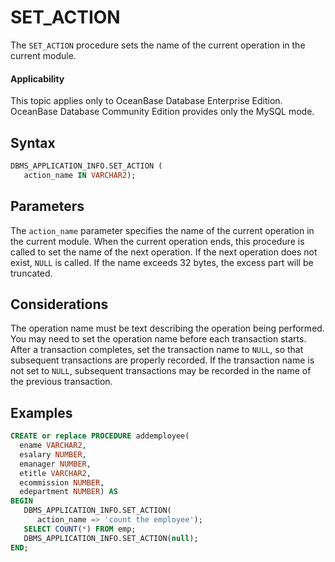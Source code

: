 # SET_ACTION

The `SET_ACTION` procedure sets the name of the current operation in the current module.

  <main id="notice" >
    <h4>Applicability</h4>
    <p>This topic applies only to OceanBase Database Enterprise Edition. OceanBase Database Community Edition provides only the MySQL mode. </p>
  </main>

## Syntax

```sql
DBMS_APPLICATION_INFO.SET_ACTION (
   action_name IN VARCHAR2);
```


## Parameters

The `action_name` parameter specifies the name of the current operation in the current module. When the current operation ends, this procedure is called to set the name of the next operation. If the next operation does not exist, `NULL` is called. If the name exceeds 32 bytes, the excess part will be truncated.

## Considerations

The operation name must be text describing the operation being performed. You may need to set the operation name before each transaction starts.
After a transaction completes, set the transaction name to `NULL`, so that subsequent transactions are properly recorded. If the transaction name is not set to `NULL`, subsequent transactions may be recorded in the name of the previous transaction.

## Examples

```sql
CREATE or replace PROCEDURE addemployee(
  ename VARCHAR2,
  esalary NUMBER,
  emanager NUMBER,
  etitle VARCHAR2,
  ecommission NUMBER,
  edepartment NUMBER) AS
BEGIN
   DBMS_APPLICATION_INFO.SET_ACTION(
      action_name => 'count the employee');
   SELECT COUNT(*) FROM emp;
   DBMS_APPLICATION_INFO.SET_ACTION(null);    
END;
```


